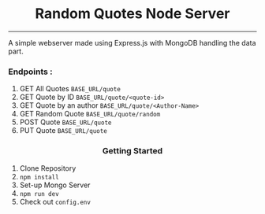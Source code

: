 <div style="text-align: center;"><h1>Random Quotes Node Server</h1></div>

****
A simple webserver made using Express.js with MongoDB handling the data part.

### Endpoints : <br>
1. GET All Quotes `BASE_URL/quote`
2. GET Quote by ID `BASE_URL/quote/<quote-id>`
3. GET Quote by an author `BASE_URL/quote/<Author-Name>`
4. GET Random Quote `BASE_URL/quote/random`
5. POST Quote `BASE_URL/quote`
6. PUT Quote `BASE_URL/quote`

<div style="text-align: center;"><h3>Getting Started</h3></div>

1. Clone Repository
2. `npm install`
3. Set-up Mongo Server
4. `npm run dev`
5. Check out `config.env`
